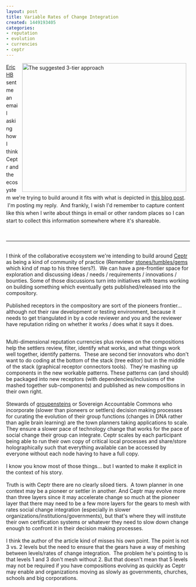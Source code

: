 ```yaml
---
layout: post
title: Variable Rates of Change Integration
created: 1449193405
categories:
- reputation
- evolution
- currencies
- ceptr
---
```

<p><a href="http://eric.harris-braun.com" style="line-height: 1.5;"><img alt="The suggested 3-tier approach" src="http://3.bp.blogspot.com/-cY_11PfaSzM/VmBog9jZLsI/AAAAAAAAJW8/7odwA5uALlI/s1600/Screen%2BShot%2B2015-12-03%2Bat%2B16.05.58.png" style="width: 450px; height: 352px; margin-left: 10px; margin-right: 10px; float: right;">Eric HB</a><span style="line-height: 1.5;"> sent me an email asking how I think Ceptr and the ecosystem we're trying to build around it fits with what is depicted in </span><a href="http://blog.gardeviance.org/2015/12/two-speed-it-more-i-look-worse-it-gets.html" style="line-height: 1.5;">this blog post</a><span style="line-height: 1.5;">. &nbsp;I'm posting my reply. &nbsp;And frankly, I wish I'd remember to capture content like this when I write about things in email or other random places so I can start to collect this information somewhere where it's shareable.</span></p><p>&nbsp;</p><hr><div>&nbsp;</div><div>I think of the collaborative ecosystem we're intending to build around <a href="http://ceptr.org">Ceptr</a> as being a kind of community of practice (Remember <a href="http://artbrock.com/blog/draft-proposal-currency-commons">stones/tumbles/gems</a> which kind of map to his three tiers?). &nbsp;We can have a pre-frontier space for exploration and discussing ideas / needs / requirements / innovations / bounties. Some of those discussions turn into initiatives with teams working on building something which eventually gets published/released into the compository.</div><div>&nbsp;</div><div>Published receptors in the compository are sort of the pioneers frontier... although not their raw development or testing environment, because it needs to get triangulated in by a code reviewer and you and the reviewer have reputation riding on whether it works / does what it says it does.</div><p><!--break--></p><div>&nbsp;</div><div>Multi-dimensional reputation currencies plus reviews on the compositions help the settlers review, filter, identify what works, and what things work well together, identify patterns. &nbsp;These are second tier innovators who don't want to do coding at the bottom of the stack (tree editor) but in the middle of the stack (graphical receptor connectors tools). &nbsp;They're mashing up components in the new workable patterns. These patterns can (and should) be packaged into new receptors (with dependencies/inclusions of the mashed together sub-components) and published as new compositions in their own right.</div><div>&nbsp;</div><div>Stewards of <a href="http://artbrock.com/blog/new-speech-act-spaces">groupensteins</a> or Sovereign Accountable Commons who incorporate (slower than pioneers or settlers) decision making processes for curating the evolution of their group functions (changes in DNA rather than agile brain learning) are the town planners taking applications to scale. They ensure a slower pace of technology change that works for the pace of social change their group can integrate. Ceptr scales by each participant being able to run their own copy of critical local processes and share/store holographically such that everything available can be accessed by everyone without each node having to have a full copy.&nbsp;</div><div>&nbsp;</div><div>I know you know most of those things... but I wanted to make it explicit in the context of his story.</div><div>&nbsp;</div><div>Truth is with Ceptr there are no clearly siloed tiers. &nbsp;A town planner in one context may be a pioneer or settler in another. And Ceptr may evolve more than three layers since it may accelerate change so much at the pioneer layer that there may need to be a few more layers for the gears to mesh with rates social change integration (especially in slower organizations/institutions/governments), but that's where they will institute their own certification systems or whatever they need to slow down change enough to confront it in their decision making processes.</div><div>&nbsp;</div><div>I think the author of the article kind of misses his own point. The point is not 3 vs. 2 levels but the need to ensure that the gears have a way of meshing between levels/rates of change integration. &nbsp;The problem he's pointing to is that levels 1 and 3 don't mesh without 2. But that doesn't mean that 5 levels may not be required if you have compositions evolving as quickly as Ceptr may enable and organizations moving as slowly as governments, churches, schools and big corporations.</div><div>&nbsp;</div><br><p>&nbsp;</p><br><p>&nbsp;</p>
